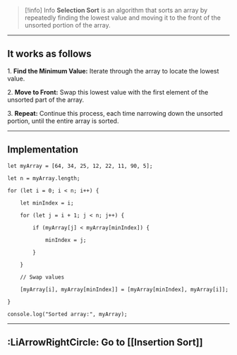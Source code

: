 

> [!info] Info
> **Selection Sort** is an algorithm that sorts an array by repeatedly finding the lowest value and moving it to the front of the unsorted portion of the array.

---

## **It works as follows**

1. **Find the Minimum Value:** Iterate through the array to locate the lowest value.

2. **Move to Front:** Swap this lowest value with the first element of the unsorted part of the array.

3. **Repeat:** Continue this process, each time narrowing down the unsorted portion, until the entire array is          sorted.

---

## **Implementation**

```
let myArray = [64, 34, 25, 12, 22, 11, 90, 5];

let n = myArray.length;

for (let i = 0; i < n; i++) {

    let minIndex = i;

    for (let j = i + 1; j < n; j++) {

        if (myArray[j] < myArray[minIndex]) {

            minIndex = j;

        }

    }

    // Swap values

    [myArray[i], myArray[minIndex]] = [myArray[minIndex], myArray[i]];

}

console.log("Sorted array:", myArray);
```

---

## **:LiArrowRightCircle: Go to [[Insertion Sort]]**
 
 